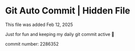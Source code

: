 # Git Auto Commit | Hidden File

This file was added Feb 12, 2025

Just for fun and keeping my daily git commit active 🤪

commit number: 2286352
